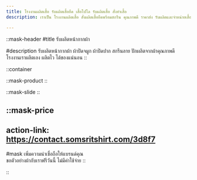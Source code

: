 ```yaml
---
title: โรงงานผลิตเสื้อ รับผลิตเสื้อยืด เสื้อโปโล รับผลิตเสื้อ สั่งทำเสื้อ
description: เราเป็น โรงงานผลิตเสื้อ สั่งผลิตเสื้อยืดพร้อมสกรีน คุณภาพดี ราคาส่ง รับผลิตและจำหน่ายเสื้อ พร้อมสกรีนโลโก้ ทำแบรนด์ตัวเอง

---
```


::mask-header
#title
รับผลิตหน้ากากผ้า

#description
รับผลิตหน้ากากผ้า ผ้าปิดจมูก ผ้าปิดปาก
สกรีนลาย ปักผลิตจากผ้าคุณภาพดี<br>
โรงงานเราผลิตเอง ผลิตไว ได้ของแน่นอน
::

::container

::mask-product
::

::mask-slide
::

::mask-price
---
action-link: https://contact.somsritshirt.com/3d8f7
---
#mask
เพิ่มความน่าเชื่อถือให้แบรนด์คุณ<br>
ขอตัวอย่างผ้ากับเราฟรีวันนี้ ไม่มีค่าใช้จ่าย
::


::